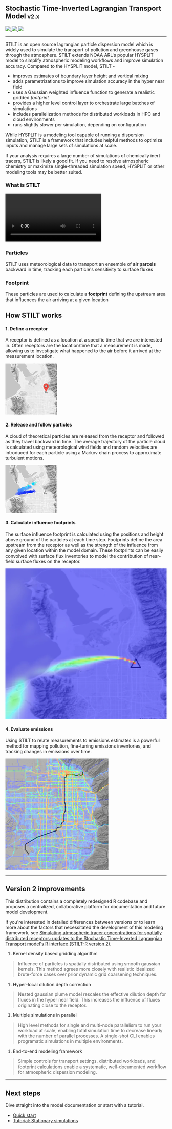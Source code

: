 ## Stochastic Time-Inverted Lagrangian Transport Model <small>v2.x</small>

<a href="https://github.com/uataq/stilt/actions?query=branch%3Amaster">
  <img src="https://img.shields.io/github/workflow/status/uataq/stilt/Build + Test/master?logo=github&style=for-the-badge"/>
</a>
<a href="https://github.com/uataq/stilt/issues">
  <img src="https://img.shields.io/github/issues/uataq/stilt?logo=github&style=for-the-badge"/>
</a>
<a href="https://uataq.github.io/stilt/">
  <img src="https://img.shields.io/website?logo=github&style=for-the-badge&up_message=online&url=https%3A%2F%2Fuataq.github.io%2Fstilt"/>
</a>

---

STILT is an open source lagrangian particle dispersion model which is widely used to simulate the transport of pollution and greenhouse gases through the atmosphere. STILT extends NOAA ARL's popular HYSPLIT model to simplify atmospheric modeling workflows and improve simulation accuracy. Compared to the HYSPLIT model, STILT -

- improves estimates of boundary layer height and vertical mixing
- adds parametrizations to improve simulation accuracy in the hyper near field
- uses a Gaussian weighted influence function to generate a realistic gridded *footprint*
- provides a higher level control layer to orchestrate large batches of simulations
- includes parallelization methods for distributed workloads in HPC and cloud environments
- runs slightly slower per simulation, depending on configuration

While HYSPLIT is a modeling tool capable of running a dispersion simulation, STILT is a framework that includes helpful methods to optimize inputs and manage large sets of simulations at scale.

If your analysis requires a large number of simulations of chemically inert tracers, STILT is likely a good fit. If you need to resolve atmospheric chemistry or maximize single-threaded simulation speed, HYSPLIT or other modeling tools may be better suited.

### What is STILT

<video autoplay loop style="max-width:100%;">
  <source src="static/img/animation-example.webm" type="video/webm">
  <source src="static/img/animation-example.mp4" type="video/mp4">
  Your browser does not support this animation.
</video>

<div class="row text-center">
  <div class="col">
    <h3>Particles</h3>
    <p>
      STILT uses meteorological data to transport an ensemble of <b>air parcels</b> backward in time, tracking each particle's sensitivity to surface fluxes
    </p>
  </div>
  <div class="col">
    <h3>Footprint</h3>
    <p>
      These particles are used to calculate a <b>footprint</b> defining the upstream area that influences the air arriving at a given location
    </p>
  </div>
</div>

## How STILT works

<div class="row">
  <div>
    <h4>1. Define a receptor</h4>
    <p>
      A receptor is defined as a location at a specific time that we are interested in. Often receptors are the location/time that a measurement is made, allowing us to investigate what happened to the air before it arrived at the measurement location.
    </p>
  </div>
  <img src="static/img/receptor.png" alt="Receptor placement" class="image-circle image-150" />
</div>

<div class="row">
  <div>
    <h4>2. Release and follow particles</h4>
    <p>
      A cloud of theoretical particles are released from the receptor and followed as they travel backward in time. The average trajectory of the particle cloud is calculated using meteorological wind fields and random velocities are introduced for each particle using a Markov chain process to approximate turbulent motions.
    </p>
  </div>
  <img src="static/img/particles.png" alt="Receptor placement" class="image-circle image-150" />
</div>

<div class="row">
  <div>
    <h4>3. Calculate influence footprints</h4>
    <p>
      The surface influence footprint is calculated using the positions and height above ground of the particles at each time step. Footprints define the area upstream from the receptor as well as the strength of the influence from any given location within the model domain. These footprints can be easily convolved with surface flux inventories to model the contribution of near-field surface fluxes on the receptor.
    </p>
  </div>
  <img src="static/img/footprint.png" alt="Receptor placement" class="image-circle image-150"/>
</div>

<div class="row">
  <div>
    <h4>4. Evaluate emissions</h4>
    <p>
      Using STILT to relate measurements to emissions estimates is a powerful method for mapping pollution, fine-tuning emissions inventories, and tracking changes in emissions over time.
    </p>
  </div>
  <img src="static/img/hestia.png" alt="Receptor placement" class="image-circle image-150" />
</div>

---

## Version 2 improvements

This distribution contains a completely redesigned R codebase and proposes a centralized, collaborative platform for documentation and future model development.

If you're interested in detailed differences between versions or to learn more about the factors that necessitated the development of this modeling framework, see [Simulating atmospheric tracer concentrations for spatially distributed receptors: updates to the Stochastic Time-Inverted Lagrangian Transport model's R interface (STILT-R version 2)](https://doi.org/10.5194/gmd-11-2813-2018).

1. Kernel density based gridding algorithm
> Influence of particles is spatially distributed using smooth gaussian kernels. This method agrees more closely with realistic idealized brute-force cases over prior dynamic grid coarsening techniques.

1. Hyper-local dilution depth correction
> Nested gaussian plume model rescales the effective dilution depth for fluxes in the hyper near field. This increases the influence of fluxes originating close to the receptor.

1. Multiple simulations in parallel
> High level methods for single and multi-node parallelism to run your workload at scale, enabling total simulation time to decrease linearly with the number of parallel processes. A single-shot CLI enables programatic simulations in multiple environments.

1. End-to-end modeling framework
> Simple controls for transport settings, distributed workloads, and footprint calculations enable a systematic, well-documented workflow for atmospheric dispersion modeling.


---

## Next steps

Dive straight into the model documentation or start with a tutorial.

- [Quick start](quick-start.md)
- [Tutorial: Stationary simulations](stationary-simulations)
